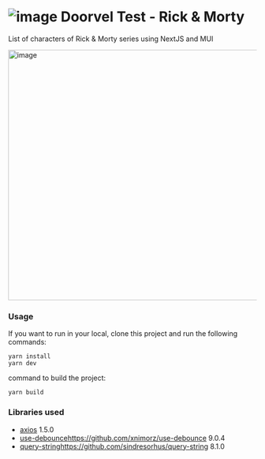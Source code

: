 
# ![image](https://github.com/blogui91/doorvel-test/assets/5723380/4a969e6b-197f-40df-881b-1af01e47123b) Doorvel Test - Rick & Morty 

List of characters of Rick & Morty series using NextJS and MUI

<img width="508" alt="image" src="https://github.com/blogui91/doorvel-test/assets/5723380/556764f7-851d-4117-842d-cbd2af376c29">

### Usage
If you want to run in your local, clone this project and run the following commands:

```
yarn install
yarn dev
```

command to build the project:

`yarn build`

### Libraries used

- [axios](https://github.com/axios/axios) 1.5.0
- [use-debounce](https://github.com/xnimorz/use-debounce)https://github.com/xnimorz/use-debounce 9.0.4
- [query-string](https://github.com/sindresorhus/query-string)https://github.com/sindresorhus/query-string 8.1.0
 
